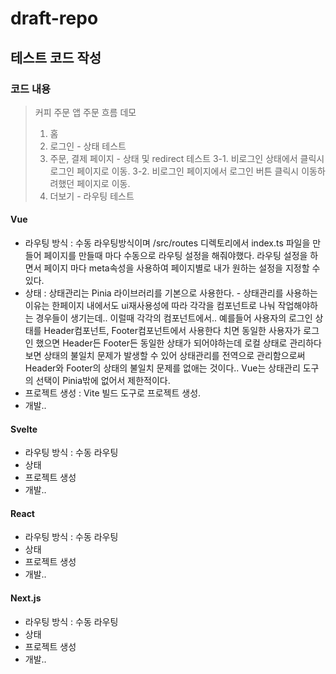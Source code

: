 # draft-repo

## 테스트 코드 작성

### 코드 내용

> 커피 주문 앱 주문 흐름 데모
> 1. 홈
> 2. 로그인 - 상태 테스트
> 3. 주문, 결제 페이지 - 상태 및 redirect 테스트
>    3-1. 비로그인 상태에서 클릭시 로그인 페이지로 이동.
>    3-2. 비로그인 페이지에서 로그인 버튼 클릭시 이동하려했던 페이지로 이동.
> 4. 더보기 - 라우팅 테스트
<!-- > 4. 메뉴 [X]
>    4-1. 메뉴 옵션 선택
>        4-1-1. 옵션1 HOT, ICED
>        4-1-2. 옵션2 Tall, Grande, Venti
>        4-1-3. 장바구니 담기
>        4-1-4. 장바구니 보기 버튼 표출
> 5. 장바구니 확인[X] -->
>

#### Vue
- 라우팅 방식 : 수동 라우팅방식이며 /src/routes 디렉토리에서 index.ts 파일을 만들어 페이지를 만들때 마다 수동으로 라우팅 설정을 해줘야했다. 라우팅 설정을 하면서 페이지 마다 meta속성을 사용하여 페이지별로 내가 원하는 설정을 지정할 수 있다.
- 상태 : 상태관리는 Pinia 라이브러리를 기본으로 사용한다. - 상태관리를 사용하는 이유는 한페이지 내에서도 ui재사용성에 따라 각각을 컴포넌트로 나눠 작업해야하는 경우들이 생기는데.. 이럴때 각각의 컴포넌트에서.. 예를들어 사용자의 로그인 상태를 Header컴포넌트, Footer컴포넌트에서 사용한다 치면 동일한 사용자가 로그인 했으면 Header든 Footer든 동일한 상태가 되어야하는데 로컬 상태로 관리하다보면 상태의 불일치 문제가 발생할 수 있어 상태관리를 전역으로 관리함으로써 Header와 Footer의 상태의 불일치 문제를 없애는 것이다.. Vue는 상태관리 도구의 선택이 Pinia밖에 없어서 제한적이다.
- 프로젝트 생성 : Vite 빌드 도구로 프로젝트 생성.
- 개발..

#### Svelte
- 라우팅 방식 : 수동 라우팅
- 상태
- 프로젝트 생성
- 개발..

#### React
- 라우팅 방식 : 수동 라우팅
- 상태
- 프로젝트 생성
- 개발..

#### Next.js
- 라우팅 방식 : 수동 라우팅
- 상태
- 프로젝트 생성
- 개발..

<!--
### 2025.08.18 월
- demo-vue 생성
    - 라우팅 : vue-router@4
    - 상태관리 : Pinia
    - 스타일 : SCSS
    - 빌더 : Vite
    - 프로그래밍 언어 : TypeScript


### 2025.08.19 화
- demo-vue 첫 화면 작업


### 2025.08.20 수
- demo-svelte 생성 *프로젝트 생성시 선택해야하는 옵션이 많다.
    - svelte : 5
    - 프로그래밍 언어 : TypeScript
    - 프레임워크 : SveltKit
    - 포맷터 : Prettier
    - 린터 : ESLint
    - 테스트 러너 : Vitest
        - 테스트 범위 : unit, component
    - E2E 테스트 프레임워크 : Playwright
    - 패키지 매니저 : npm

- demo-react 생성
    - 번들러 : Vite
    - 프로그래밍 언어 : TypeScript
    - 상태관리 : X (useState / useContext 으로만 구성)

- demo-next 생성
    - 번들러 : Turbopack

### 2025.08.21 목
- demo-vue
    - 페이지 이동 : index > Order

### 2025.08.22 금
- demo-vue
    - 페이지 추가 : pay, more
    - 페이지 이동 : index > Order
    - 로그인 상태 추가
    - 주문 페이지에 인증 정보 추가
-->